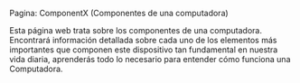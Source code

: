 ﻿Pagina: ComponentX (Componentes de una computadora)

Esta página web trata sobre los componentes de una computadora. Encontrará información detallada sobre cada uno de los elementos más importantes que componen este dispositivo tan fundamental en nuestra vida diaria, aprenderás todo lo necesario para entender cómo funciona una Computadora. <br>
